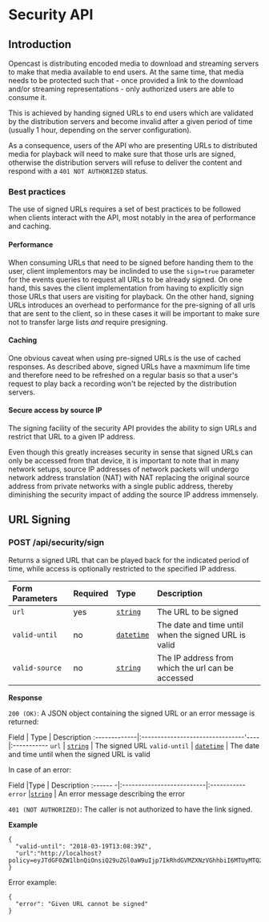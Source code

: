 # Security API

## Introduction

Opencast is distributing encoded media to download and streaming servers to make that media available to end users. At
the same time, that media needs to be protected such that - once provided a link to the download and/or streaming
representations - only authorized users are able to consume it.

This is achieved by handing signed URLs to end users which are validated by the distribution servers and become invalid
after a given period of time (usually 1 hour, depending on the server configuration).

As a consequence, users of the API who are presenting URLs to distributed media for playback will need to make sure that
those urls are signed, otherwise the distribution servers will refuse to deliver the content and respond with a `401 NOT
AUTHORIZED` status.

### Best practices

The use of signed URLs requires a set of best practices to be followed when clients interact with the API, most notably
in the area of performance and caching.

#### Performance

When consuming URLs that need to be signed before handing them to the user, client implementors may be inclinded to use
the `sign=true` parameter for the events queries to request all URLs to be already signed. On one hand, this saves the
client implementation from having to explicitly sign those URLs that users are visiting for playback. On the other hand,
signing URLs introduces an overhead to performance for the pre-signing of all urls that are sent to the client, so in
these cases it will be important to make sure not to transfer large lists *and* require presigning.

#### Caching

One obvious caveat when using pre-signed URLs is the use of cached responses. As described above, signed URLs have a
maxmimum life time and therefore need to be refreshed on a regular basis so that a user's request to play back a
recording won't be rejected by the distribution servers.

#### Secure access by source IP

The signing facility of the security API provides the ability to sign URLs and restrict that URL to a given IP address.

Even though this greatly increases security in sense that signed URLs can only be accessed from that device, it is
important to note that in many network setups, source IP addresses of network packets will undergo network address
translation (NAT) with NAT replacing the original source address from private networks with a single public address,
thereby diminishing the security impact of adding the source IP address immensely.

## URL Signing

### POST /api/security/sign

Returns a signed URL that can be played back for the indicated period of time, while access is optionally restricted to
the specified IP address.

Form Parameters | Required |Type                                  | Description
:---------------|:---------|:-------------------------------------|:----------------------------
`url`           | yes      | [`string`](types.md#basic)           | The URL to be signed
`valid-until`   | no       | [`datetime`](types.md#date-and-time) | The date and time until when the signed URL is valid
`valid-source`  | no       | [`string`](types.md#basic)           | The IP address from which the url can be accessed

__Response__

`200 (OK)`: A JSON object containing the signed URL or an error message is returned:

Field         | Type                                 | Description
:-------------|:--------------------------------'----|:-----------
`url`         | [`string`](types.md#basic)           | The signed URL
`valid-until` | [`datetime`](types.md#date-and-time) | The date and time until when the signed URL is valid

In case of an error:

Field    |Type                       | Description
:------ -|:--------------------------|:-----------
`error`  |[`string`](types.md#basic) | An error message describing the error

`401 (NOT AUTHORIZED)`: The caller is not authorized to have the link signed.

__Example__

```
{
  "valid-until": "2018-03-19T13:08:39Z",
  "url":"http://localhost?policy=eyJTdGF0ZW1lbnQiOnsiQ29uZGl0aW9uIjp7IkRhdGVMZXNzVGhhbiI6MTUyMTQ2NDkxOTI4NH0sIlJlc291cmNlIjoiaHR0cDpcL1wvbG9jYWxob3N0In19&keyId=demoKeyOne&signature=717dd8f958a15c1cdb7e88a61417a07bb6a1e6238d9293805cc0893f798a07e8"
}
```

Error example:

```
{
  "error": "Given URL cannot be signed"
}
```

